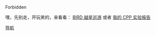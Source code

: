 Forbidden


嘿，先别走，开玩笑的，来看看：
<a href="https://aenf23.github.io">BIRD 越星巡游</a>
或者
<a href="https://BenjaminPan61618.github.io/Experiments">我的 CPP 实验报告</a>

<a href="https://BenjaminPan61618.github.io/Navi">导航</a>

